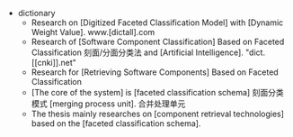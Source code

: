 - dictionary 
    - Research on [Digitized Faceted Classification Model] with [Dynamic Weight Value]. www.[dictall].com
    - Research of [Software Component Classification] Based on Faceted Classification 刻面/分面分类法 and [Artificial Intelligence]. "dict.[[cnki]].net"
    - Research for [Retrieving Software Components] Based on Faceted Classification 
    - [The core of the system] is [faceted classification schema] 刻面分类模式 [merging process unit]. 合并处理单元
    - The thesis mainly researches on [component retrieval technologies] based on the [faceted classification schema]. 
